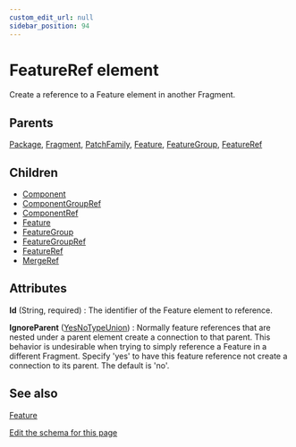 ```yaml
---
custom_edit_url: null
sidebar_position: 94
---
```

# FeatureRef element
Create a reference to a Feature element in another Fragment.

## Parents
[Package](package.md), [Fragment](fragment.md), [PatchFamily](patchfamily.md), [Feature](feature.md), [FeatureGroup](featuregroup.md), [FeatureRef](featureref.md)

## Children
* [Component](component.md) 
* [ComponentGroupRef](componentgroupref.md) 
* [ComponentRef](componentref.md) 
* [Feature](feature.md) 
* [FeatureGroup](featuregroup.md) 
* [FeatureGroupRef](featuregroupref.md) 
* [FeatureRef](featureref.md) 
* [MergeRef](mergeref.md) 

## Attributes
**Id** (String, required)
  : The identifier of the Feature element to reference.

**IgnoreParent** ([YesNoTypeUnion](yesnotype.md 'Values of this type will either be "yes"/"true" or "no"/"false".'))
  : Normally feature references that are nested under a parent element create a connection to that parent. This behavior is undesirable when trying to simply reference a Feature in a different Fragment. Specify 'yes' to have this feature reference not create a connection to its parent. The default is 'no'.


## See also
[Feature](feature.md)

[Edit the schema for this page](https://github.com/wixtoolset/web/blob/master/src/xsd4/wix.xsd)
